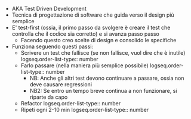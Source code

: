 - AKA Test Driven Development
- Tecnica di progettazione di software che guida verso il design più semplice
- E' test-first (ossia, il primo passo da svolgere è creare il test che controlla che il codice sia corretto) e si avanza passo passo
	- Facendo questo creo scelte di design e consolido le specifiche
- Funziona seguendo questi passi:
	- Scrivere un test che fallisce (se non fallisce, vuol dire che è inutile)
	  logseq.order-list-type:: number
	- Farlo passare (nella maniera più semplice possibile)
	  logseq.order-list-type:: number
		- NB: Anche gli altri test devono continuare a passare, ossia non deve causare regressioni
		- NB2: Se entro un tempo breve continua a non funzionare, si riparte da capo
	- Refactor
	  logseq.order-list-type:: number
	- Ripeti ogni 2-10 min
	  logseq.order-list-type:: number